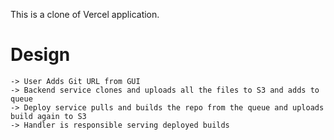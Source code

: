 This is a clone of Vercel application.

# Design

    -> User Adds Git URL from GUI 
    -> Backend service clones and uploads all the files to S3 and adds to queue
    -> Deploy service pulls and builds the repo from the queue and uploads build again to S3
    -> Handler is responsible serving deployed builds